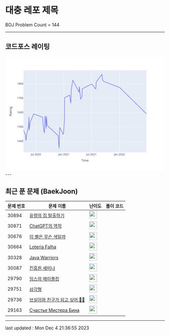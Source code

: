 # 대충 레포 제목

BOJ Problem Count = 144

---

## 코드포스 레이팅
[![Rating Graph](./cfStats.svg)](https://github.com/ingyu1008/Algorithm-Problem-Solving/blob/master/cfStats.html)---

## 최근 푼 문제 (BaekJoon)
| 문제 번호 | 문제 이름 | 난이도 | 풀이 코드 |
| --- | --- | --- | --- |
| 30894 | [유령의 집 탈출하기](https://www.acmicpc.net/problem/30894) | <img height="25px" width="25px=" src="https://static.solved.ac/tier_small/14.svg"/> |  |
| 30871 | [ChatGPT의 역작](https://www.acmicpc.net/problem/30871) | <img height="25px" width="25px=" src="https://static.solved.ac/tier_small/18.svg"/> |  |
| 30676 | [이 별은 무슨 색일까](https://www.acmicpc.net/problem/30676) | <img height="25px" width="25px=" src="https://static.solved.ac/tier_small/1.svg"/> |  |
| 30664 | [Loteria Falha](https://www.acmicpc.net/problem/30664) | <img height="25px" width="25px=" src="https://static.solved.ac/tier_small/1.svg"/> |  |
| 30328 | [Java Warriors](https://www.acmicpc.net/problem/30328) | <img height="25px" width="25px=" src="https://static.solved.ac/tier_small/1.svg"/> |  |
| 30087 | [진흥원 세미나](https://www.acmicpc.net/problem/30087) | <img height="25px" width="25px=" src="https://static.solved.ac/tier_small/1.svg"/> |  |
| 29790 | [임스의 메이플컵](https://www.acmicpc.net/problem/29790) | <img height="25px" width="25px=" src="https://static.solved.ac/tier_small/2.svg"/> |  |
| 29751 | [삼각형](https://www.acmicpc.net/problem/29751) | <img height="25px" width="25px=" src="https://static.solved.ac/tier_small/1.svg"/> |  |
| 29736 | [브실이와 친구가 되고 싶어 🤸‍♀️](https://www.acmicpc.net/problem/29736) | <img height="25px" width="25px=" src="https://static.solved.ac/tier_small/2.svg"/> |  |
| 29163 | [Счастье Мистера Бина](https://www.acmicpc.net/problem/29163) | <img height="25px" width="25px=" src="https://static.solved.ac/tier_small/1.svg"/> |  |


---

last updated : Mon Dec  4 21:36:55 2023

